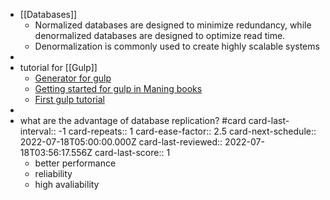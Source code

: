 - [[Databases]]
	- Normalized databases are designed to minimize redundancy, while denormalized databases are designed to optimize read time.
	- Denormalization is commonly used to create highly scalable systems
-
- tutorial for [[Gulp]]
	- [Generator for gulp](https://yeoman.io/blog/gulp-explore.html)
	- [Getting started for gulp in Maning books](https://livebook.manning.com/book/front-end-tooling-with-gulp-bower-and-yeoman/chapter-2)
	- [First gulp tutorial](https://ponyfoo.com/articles/my-first-gulp-adventure)
-
- what are the advantage of database replication? #card
  card-last-interval:: -1
  card-repeats:: 1
  card-ease-factor:: 2.5
  card-next-schedule:: 2022-07-18T05:00:00.000Z
  card-last-reviewed:: 2022-07-18T03:56:17.556Z
  card-last-score:: 1
	- better performance
	- reliability
	- high avaliability